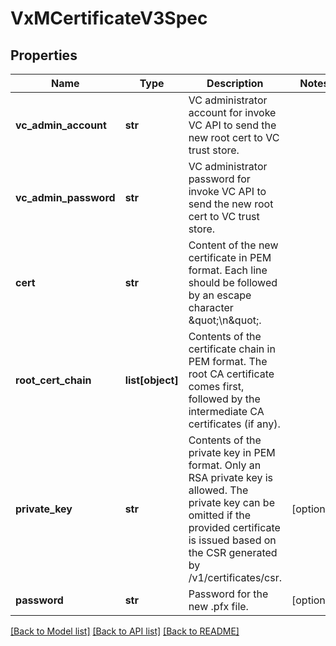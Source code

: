 # VxMCertificateV3Spec

## Properties
Name | Type | Description | Notes
------------ | ------------- | ------------- | -------------
**vc_admin_account** | **str** | VC administrator account for invoke VC API to send the new root cert to VC trust store. | 
**vc_admin_password** | **str** | VC administrator password for invoke VC API to send the new root cert to VC trust store. | 
**cert** | **str** | Content of the new certificate in PEM format. Each line should be followed by an escape character \&quot;\\n\&quot;. | 
**root_cert_chain** | **list[object]** | Contents of the certificate chain in PEM format. The root CA certificate comes first, followed by the intermediate CA certificates (if any). | 
**private_key** | **str** | Contents of the private key in PEM format. Only an RSA private key is allowed. The private key can be omitted if the provided certificate is issued based on the CSR generated by /v1/certificates/csr. | [optional] 
**password** | **str** | Password for the new .pfx file. | [optional] 

[[Back to Model list]](../README.md#documentation-for-models) [[Back to API list]](../README.md#documentation-for-api-endpoints) [[Back to README]](../README.md)

